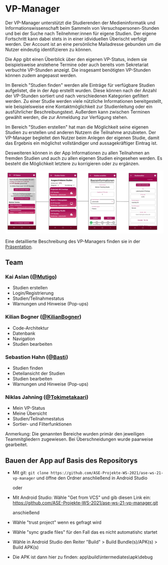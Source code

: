 # VP-Manager

Der VP-Manager unterstützt die Studierenden der Medieninformatik und Informationswissenschaft beim Sammeln von Versuchspersonen-Stunden und bei der Suche nach 
Teilnehmer:innen für eigene Studien. Der eigene Fortschritt kann dabei stets in in einer idividuellen Überischt verfolgt werden. Der Account ist an eine persönliche Mailadresse gebunden um die Nutzer eindeutig identifizieren zu können.

Die App gibt einen Überblick über den eigenen VP-Status, indem sie beispielsweise anstehene Termine oder auch bereits vom Sekretariat verbuchte VP-Stunden anzeigt. Die insgesamt
benötigten VP-Stunden können zudem angepasst werden.

Im Bereich "Studien finden" werden alle Einträge für verfügbare Studien aufgelistet, die in der App erstellt wurden. Diese können nach der Anzahl der VP-Stunden sortiert
und nach verschiedenen Kategorien gefiltert werden. Zu einer Studie werden viele nützliche Informationen bereitgestellt, wie beispielsweise eine Kontaktmöglichkeit zur 
Studienleitung oder ein ausführlicher Beschreibungstext. Außerdem kann zwischen Terminen gewählt werden, die zur Anmeldung zur Verfügung stehen.

Im Bereich "Studien erstellen" hat man die Möglichkeit seine eigenen Studien zu erstellen und anderen Nutzern die Teilnahme anzubieten. Der VP-Manager begleitet den 
Nutzer beim Anlegen der eigenen Studie, damit das Ergebnis ein möglichst vollständiger und aussagekräftiger Eintrag ist.

Desweiteren können in der App Informationen zu allen Teilnahmen an fremden Studien und auch zu allen eigenen Studien eingesehen werden. Es besteht die Möglichkeit
letztere zu korrigieren oder zu ergänzen.

![Main Pages Screenshot](https://github.com/ASE-Projekte-WS-2021/ase-ws-21-vp-manager/blob/improvement_readMe/wiki_Images/app_screenshots.png)

 Eine detaillierte Beschreibung des VP-Managers finden sie in der [Präsentation](https://docs.google.com/presentation/d/10WS_gH9wkGFBhsbHTYtQ16cwsczPvLDgANnSx5P_wNw/edit).
 

## Team

### Kai Aslan ([@Mutigo](https://github.com/Mutigo))
- Studien erstellen 
- Login/Registrierung
- Studien/Teilnahmestatus
- Warnungen und Hinweise (Pop-ups)
### Kilian Bogner ([@KilianBogner](https://github.com/KilianBogner))
- Code-Architektur
- Datenbank
- Navigation
- Studien bearbeiten
### Sebastion Hahn ([@Basti](https://github.com/basti7))
- Studien finden
- Deteilansicht der Studien
- Studien bearbeiten
- Warnungen und Hinweise (Pop-ups)
### Niklas Jahning ([@Tokimetakaari](https://github.com/Tokimetakaari))
- Mein VP-Status
- Meine Übersicht
- Studien/Teilnahmestatus
- Sortier- und Filterfunktionen

Anmerkung: Die genannten Bereiche wurden primär den jeweiligen Teammitgliedern zugewiesen. Bei Überschneidungen wurde paarweise gearbeitet.


## Bauen der App auf Basis des Repositorys

- Mit git: `git clone https://github.com/ASE-Projekte-WS-2021/ase-ws-21-vp-manager` und öffne den Ordner anschließend in Android Studio

  oder

- Mit Android Studio: Wähle "Get from VCS" und gib diesen Link ein: https://github.com/ASE-Projekte-WS-2021/ase-ws-21-vp-manager.git 

  anschießend

- Wähle "trust project" wenn es gefragt wird 
- Wähle "sync gradle files" für den Fall das es nicht automatishc startet 
- Wähle in Android Studio den Reiter "Build" > Build Bundle(s)/APK(s) > Build APK(s)
- Die APK ist dann hier zu finden: app\build\intermediates\apk\debug
